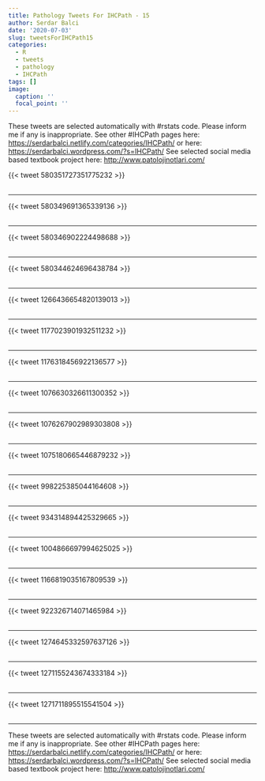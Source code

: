 ```yaml
---
title: Pathology Tweets For IHCPath - 15
author: Serdar Balci
date: '2020-07-03'
slug: tweetsForIHCPath15
categories:
  - R
  - tweets
  - pathology
  - IHCPath
tags: []
image:
  caption: ''
  focal_point: ''
---
```



These tweets are selected automatically with #rstats code. Please inform me if any is inappropriate.
See other #IHCPath pages here: https://serdarbalci.netlify.com/categories/IHCPath/  or here: https://serdarbalci.wordpress.com/?s=IHCPath/ 
See selected social media based textbook project here: http://www.patolojinotlari.com/

{{< tweet 580351727351775232 >}}
<br>
<br>
<hr>
{{< tweet 580349691365339136 >}}
<br>
<br>
<hr>
{{< tweet 580346902224498688 >}}
<br>
<br>
<hr>
{{< tweet 580344624696438784 >}}
<br>
<br>
<hr>
{{< tweet 1266436654820139013 >}}
<br>
<br>
<hr>
{{< tweet 1177023901932511232 >}}
<br>
<br>
<hr>
{{< tweet 1176318456922136577 >}}
<br>
<br>
<hr>
{{< tweet 1076630326611300352 >}}
<br>
<br>
<hr>
{{< tweet 1076267902989303808 >}}
<br>
<br>
<hr>
{{< tweet 1075180665446879232 >}}
<br>
<br>
<hr>
{{< tweet 998225385044164608 >}}
<br>
<br>
<hr>
{{< tweet 934314894425329665 >}}
<br>
<br>
<hr>
{{< tweet 1004866697994625025 >}}
<br>
<br>
<hr>
{{< tweet 1166819035167809539 >}}
<br>
<br>
<hr>
{{< tweet 922326714071465984 >}}
<br>
<br>
<hr>
{{< tweet 1274645332597637126 >}}
<br>
<br>
<hr>
{{< tweet 1271155243674333184 >}}
<br>
<br>
<hr>
{{< tweet 1271711895515541504 >}}
<br>
<br>
<hr>


These tweets are selected automatically with #rstats code. Please inform me if any is inappropriate.
See other #IHCPath pages here: https://serdarbalci.netlify.com/categories/IHCPath/  or here: https://serdarbalci.wordpress.com/?s=IHCPath/ 
See selected social media based textbook project here: http://www.patolojinotlari.com/
